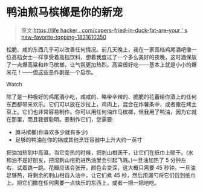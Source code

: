 # 鸭油煎马槟榔是你的新宠

> 原文:[https://life hacker . com/capers-fried-in-duck-fat-are-your ' s new-favorite-topping-1831610350](https://lifehacker.com/capers-fried-in-duck-fat-are-your-new-favorite-topping-1831610350)

松脆、咸的东西几乎可以改善任何情况。前几天晚上，我在一家高档鸡尾酒吧像一位高档女士一样享受着高档饮料，想着我度过了一个多么美好的夜晚，这时酒保放了一点爆高粱和炸马槟榔，让气氛更加热烈。高粱很好吃——基本上就是小小的爆米花！——但这些恶作剧是一个启示。

Watch

除了是一种极好的鸡尾酒小吃，咸咸的、略带辛辣的、脆脆的花蕾给你洒上的任何东西都带来欢乐。它们可以放在沙拉上，鸡肉上，混合在炸薯条中，或者撒在烤土豆上。它们也非常容易制作。你可以用任何油炸马槟榔，但我用了鸭油，因为它就在那里，而且我很聪明。要制作它们，您需要:

*   腌马槟榔(你喜欢多少就有多少)
*   足够的鸭油在你的锅或其他烹饪容器中上升大约一英寸

把油加热到中高温。当它变热的时候，把刺山柑沥干，让它们在纸巾上晾干。(水和油不是好朋友，把湿刺山柑扔进热油里会引起飞溅。)一旦油加热了 5 分钟左右，试着跳一跳。花瓣应该会张开，颜色会变深，这大概只需要 45 秒钟。一旦油足够热，将剩余的刺山柑舀入油中，让它们煮 45 秒，然后用漏勺将它们舀到纸巾上。把它们撒在任何需要一点快乐的东西上，或者一把一把地吃。